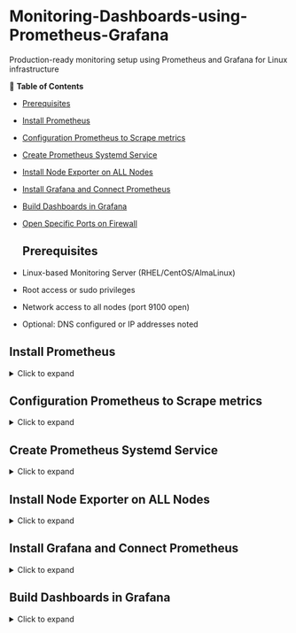 # Monitoring-Dashboards-using-Prometheus-Grafana
Production-ready monitoring setup using Prometheus and Grafana for Linux infrastructure

📑 **Table of Contents**
- [Prerequisites](#prerequisites)
- [Install Prometheus](#install-prometheus)
- [Configuration Prometheus to Scrape metrics](#configuration-prometheus-to-scrape-metrics)
- [Create Prometheus Systemd Service](#create-prometheus-systemd-service)
- [Install Node Exporter on ALL Nodes](#disable-unnecessary-services)
- [Install Grafana and Connect Prometheus](#install-grafana-and-connect-prometheus)
- [Build Dashboards in Grafana](#build-dashboards-in-grafana)
- [Open Specific Ports on Firewall](#open-sepecific-ports-on-firewall)


  ## Prerequisites
  
- Linux-based Monitoring Server (RHEL/CentOS/AlmaLinux)
- Root access or sudo privileges
- Network access to all nodes (port 9100 open)
- Optional: DNS configured or IP addresses noted

## Install Prometheus

<details> <summary>Click to expand</summary>
  
**1.1 Create Prometheus User**
  
sudo useradd --no-create-home --shell /bin/false prometheus

**1.2 Create Necessary Directories**

sudo mkdir /etc/prometheus /var/lib/prometheus

**1.3 Download Prometheus**

cd /tmp
curl -LO https://github.com/prometheus/prometheus/releases/download/v2.52.0/prometheus-2.52.0.linux-amd64.tar.gz
tar -xvf prometheus-2.52.0.linux-amd64.tar.gz
cd prometheus-2.52.0.linux-amd64

**1.4 Move Binaries**

sudo cp prometheus promtool /usr/local/bin/
sudo chmod +x /usr/local/bin/prometheus /usr/local/bin/promtool

**1.5 Move Configuration Files**

sudo cp -r consoles/ console_libraries/ /etc/prometheus/
sudo cp prometheus.yml /etc/prometheus/

**1.6 Set Ownership**

sudo chown -R prometheus:prometheus /etc/prometheus /var/lib/prometheus

</details>

## Configuration Prometheus to Scrape metrics

<details> <summary>Click to expand</summary>

Edit /etc/prometheus/prometheus.yml

global:
  scrape_interval: 15s

scrape_configs:
  - job_name: 'prometheus'
    static_configs:
      - targets: ['localhost:9090']

  - job_name: 'nodes'
    static_configs:
      - targets:
          - node001.example.com:9100
          - node002.example.com:9100
          - node003.example.com:9100
          ** ... add all server nodes here**

Make sure Node Exporter is running on all nodes.
</details>


## Create Prometheus Systemd Service

<details> <summary>Click to expand</summary>

**Create systemd service file**

**Create /etc/systemd/system/prometheus.service**

[Unit]
Description=Prometheus
Wants=network-online.target
After=network-online.target

[Service]
User=prometheus
Group=prometheus
Type=simple
ExecStart=/usr/local/bin/prometheus \
  --config.file=/etc/prometheus/prometheus.yml \
  --storage.tsdb.path=/var/lib/prometheus/ \
  --web.console.templates=/etc/prometheus/consoles \
  --web.console.libraries=/etc/prometheus/console_libraries

[Install]
WantedBy=multi-user.target

**Reload & Start Service**

sudo systemctl daemon-reexec
sudo systemctl daemon-reload
sudo systemctl enable --now prometheus

**Verify**
- http://IP_address_of_server:9090
- http://FQDN_of_server:9090

</details>

## Install Node Exporter on ALL Nodes

<details> <summary>Click to expand</summary>

**Download Node Exporter**

cd /tmp
curl -LO https://github.com/prometheus/node_exporter/releases/download/v1.8.1/node_exporter-1.8.1.linux-amd64.tar.gz
tar -xvf node_exporter-1.8.1.linux-amd64.tar.gz
cd node_exporter-1.8.1.linux-amd64
sudo cp node_exporter /usr/local/bin/
sudo useradd --no-create-home --shell /bin/false node_exporter

**Create systemd service**

- Create /etc/systemd/system/node_exporter.service

[Unit]
Description=Node Exporter
After=network.target

[Service]
User=node_exporter
ExecStart=/usr/local/bin/node_exporter

[Install]
WantedBy=default.target

**Start Node Exporter**

sudo systemctl daemon-reload
sudo systemctl enable --now node_exporter

**Verify**

curl http://node001.example.com:9100/metrics

</details>

## Install Grafana and Connect Prometheus

<details> <summary>Click to expand</summary>

**Add Grafana Repo**

sudo tee /etc/yum.repos.d/grafana.repo <<EOF
[grafana]
name=Grafana OSS
baseurl=https://packages.grafana.com/oss/rpm
repo_gpgcheck=1
enabled=1
gpgcheck=1
gpgkey=https://packages.grafana.com/gpg.key
EOF

**Install Grafana**

sudo dnf install grafana -y

**Start Grafana**

sudo systemctl enable --now grafana-server

**Access Grafana**

http://server_hostname:3000

Username: admin

Password: admin (change on first login)

</details>

## Build Dashboards in Grafana

<details> <summary>Click to expand</summary>

- Add Prometheus as a data source.

- Import dashboard templates (e.g., Node Exporter Full - ID 1860)

- Create custom dashboards for: CPU, Memory, Disk

- Alerts on thresholds

- Heatmaps or table views of all nodes

  </details>
